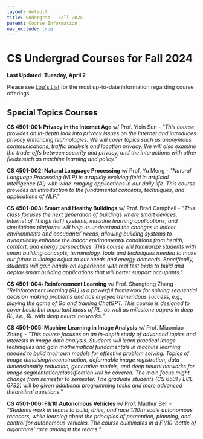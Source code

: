 ```yaml
---
layout: default
title: Undergrad - Fall 2024
parent: Course Information
nav_exclude: true
---
```


# CS Undergrad Courses for Fall 2024

__Last Updated: Tuesday, April 2__

Please see [Lou's List](https://louslist.org/page.php?Semester=1242&Type=Group&Group=CompSci) for the most up-to-date information regarding course offerings.

## Special Topics Courses

__CS 4501-001: Privacy in the Internet Age__ w/ Prof. Yixin Sun - _"This course provides an in-depth look into privacy issues on the Internet and introduces privacy enhancing technologies. We will cover topics such as anonymous communications, traffic analysis and location privacy. We will also examine the trade-offs between security and privacy, and the interactions with other fields such as machine learning and policy."_

__CS 4501-002: Natural Language Processing__ w/ Prof. Yu Meng - _"Natural Language Processing (NLP) is a rapidly evolving field in artificial intelligence (AI) with wide-ranging applications in our daily life. This course provides an introduction to the fundamental concepts, techniques, and applications of NLP."_

__CS 4501-003: Smart and Healthy Buildings__ w/ Prof. Brad Campbell - _"This class focuses the next generation of buildings where smart devices, Internet of Things (IoT) systems, machine learning applications, and simulations platforms will help us understand the changes in indoor environments and occupants’ needs, allowing building systems to dynamically enhance the indoor environmental conditions from health, comfort, and energy perspectives. This course will familiarize students with smart building concepts, terminology, tools and techniques needed to make our future buildings adjust to our needs and energy demands. Specifically, students will gain hands-on experience with real test beds to build and deploy smart building applications that will better support occupants."_

__CS 4501-004: Reinforcement Learning__ w/ Prof. Shangtong Zhang - _"Reinforcement learning (RL) is a powerful framework for solving sequential decision making problems and has enjoyed tremendous success, e.g., playing the game of Go and training ChatGPT. This course is designed to cover basic but important ideas of RL, as well as milestone papers in deep RL, i.e., RL with deep neural networks."_

__CS 4501-005: Machine Learning in Image Analysis__ w/ Prof. Miaomiao Zhang - _"This course focuses on an in-depth study of advanced topics and interests in image data analysis. Students will learn practical image techniques and gain mathematical fundamentals in machine learning needed to build their own models for effective problem solving. Topics of image denoising/reconstruction, deformable image registration, data dimensionality reduction, generative models, and deep neural networks for image segmentation/classification will be covered. The main focus might change from semester to semester. The graduate students (CS 6501 / ECE 6782) will be given additional programming tasks and more advanced theoretical questions."_

__CS 4501-006: F1/10 Autonomous Vehicles__ w/ Prof. Madhur Bell - _"Students work in teams to build, drive, and race 1/10th scale autonomous racecars, while learning about the principles of perception, planning, and control for autonomous vehicles. The course culminates in a F1/10 ‘battle of algorithms’ race amongst the teams."_

